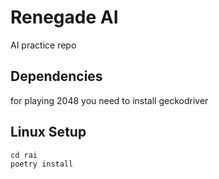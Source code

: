 # Renegade AI
AI practice repo

## Dependencies
for playing 2048 you need to install geckodriver

## Linux Setup
```
cd rai
poetry install
```

